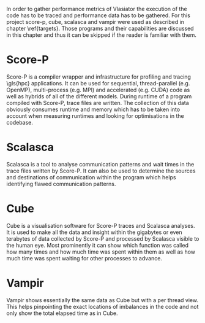 In order to gather performance metrics of Vlasiator the execution of the code has to be traced and performance data has
to be gathered.
For this project score-p, cube, scalasca and vampir were used as described in chapter \ref{targets}.
Those programs and their capabilities are discussed in this chapter and thus it can be skipped if the reader is familiar
with them.

# Score-P
Score-P is a compiler wrapper and infrastructure for profiling and tracing \gls{hpc} applications.
It can be used for sequential, thread-parallel (e.g. OpenMP), multi-process (e.g. MPI) and accelerated (e.g. CUDA) code
as well as hybrids of all of the different models.
During runtime of a program compiled with Score-P, trace files are written.
The collection of this data obviously consumes runtime and memory which has to be taken into account when measuring
runtimes and looking for optimisations in the codebase.

# Scalasca
Scalasca is a tool to analyse communication patterns and wait times in the trace files written by Score-P.
It can also be used to determine the sources and destinations of communication within the program which helps identifying
flawed communication patterns.

# Cube
Cube is a visualisation software for Score-P traces and Scalasca analyses.
It is used to make all the data and insight within the gigabytes or even terabytes of data collected by Score-P and 
processed by Scalasca visible to the human eye.
Most prominently it can show which function was called how many times and how much time was spent within them as well 
as how much time was spent waiting for other processes to advance.

# Vampir
Vampir shows essentially the same data as Cube but with a per thread view.
This helps pinpointing the exact locations of imbalances in the code and not only show the total elapsed time as in 
Cube.
